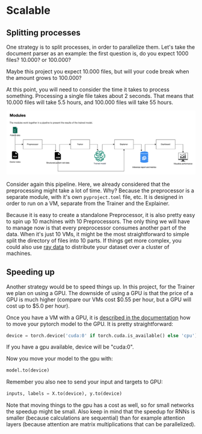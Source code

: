 # Scalable

## Splitting processes
One strategy is to split processes, in order to parallelize them.
Let's take the document parser as an example: the first question is, do you expect 1000 files? 10.000? or 100.000?

Maybe this project you expect 10.000 files, but will your code break when the amount grows to 100.000?

At this point, you will need to consider the time it takes to process something. Processing a single file takes about 2 seconds. That means that 10.000 files will take 5.5 hours, and 100.000 files will take 55 hours.

![](img/01_pipeline.png)

Consider again this pipeline. Here, we already considered that the preprocessing might take a lot of time. Why? Because the preprocessor is a separate module, with it's own `pyproject.toml` file, etc.
It is designed in order to run on a VM, separate from the Trainer and the Explainer.

Because it is easy to create a standalone Preprocessor, it is also pretty easy to spin up 10 machines with 10 Preprocessors. The only thing we will have to manage now is that every preprocessor consumes another part of the data. When it's just 10 VMs, it might be the most straightforward to simple split the directory of files into 10 parts. If things get more complex, you could also use [ray data](https://docs.ray.io/en/latest/data/overview.html) to distribute your dataset over a cluster of machines.

## Speeding up
Another strategy would be to speed things up.
In this project, for the Trainer we plan on using a GPU. The downside of using a GPU is that the price of a GPU is much higher (compare our VMs cost $0.55 per hour, but a GPU will cost up to $5.0 per hour).

Once you have a VM with a GPU, it is [described in the documentation](https://pytorch.org/tutorials/beginner/blitz/cifar10_tutorial.html#training-on-gpu) how to move your pytorch model to the GPU. It is pretty straightforward:

```python
device = torch.device('cuda:0' if torch.cuda.is_available() else 'cpu')
```

If you have a gpu available, device will be "cuda:0".

Now you move your model to the gpu with:
```python
model.to(device)
```

Remember you also nee to send your input and targets to GPU:

```python
inputs, labels = X.to(device), y.to(device)
```

Note that moving things to the gpu has a cost as well, so for small networks the speedup might be small.
Also keep in mind that the speedup for RNNs is smaller (because calculations are sequential) than for example attention layers (because attention are matrix multiplications that can be parallelized).





